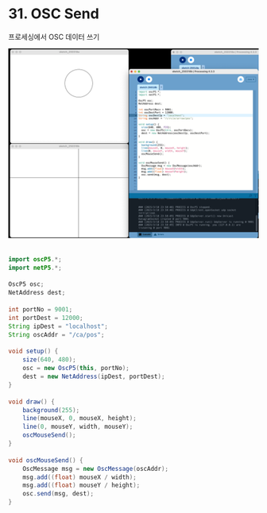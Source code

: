 # 31. OSC Send

프로세싱에서 OSC 데이터 쓰기

![실행한 모습](../img/processing-osc-send.png)

```java title="proc-031.pde" linenums="1"

import oscP5.*;
import netP5.*;

OscP5 osc;
NetAddress dest;

int portNo = 9001;
int portDest = 12000;
String ipDest = "localhost";
String oscAddr = "/ca/pos";

void setup() {
    size(640, 480);
    osc = new OscP5(this, portNo);
    dest = new NetAddress(ipDest, portDest);
}

void draw() {
    background(255);
    line(mouseX, 0, mouseX, height);
    line(0, mouseY, width, mouseY);
    oscMouseSend();
}

void oscMouseSend() {
    OscMessage msg = new OscMessage(oscAddr);
    msg.add((float) mouseX / width);
    msg.add((float) mouseY / height);
    osc.send(msg, dest);
}
```